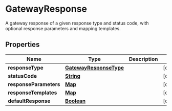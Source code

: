 

# GatewayResponse

A gateway response of a given response type and status code, with optional response parameters and mapping templates.

## Properties

| Name | Type | Description | Notes |
|------------ | ------------- | ------------- | -------------|
|**responseType** | [**GatewayResponseType**](GatewayResponseType.md) |  |  [optional] |
|**statusCode** | [**String**](String.md) |  |  [optional] |
|**responseParameters** | [**Map**](Map.md) |  |  [optional] |
|**responseTemplates** | [**Map**](Map.md) |  |  [optional] |
|**defaultResponse** | [**Boolean**](Boolean.md) |  |  [optional] |



